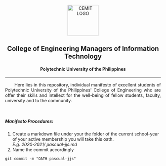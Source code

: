 <p align="center">
  <a href="https://cemit.technology" target="_blank" rel="noopener noreferrer">
    <img width="100" src="https://storage.googleapis.com/cemit.technology/LOGO.png" alt="CEMIT LOGO">
  </a>
</p>

<h2 align="center">College of Engineering Managers of Information Technology</h2>
<h4 align="center">Polytechnic University of the Philippines </h4>

---
<p align="justify">
  &nbsp;&nbsp;&nbsp;&nbsp;&nbsp;&nbsp;
  Here lies in this repository, individual manifesto of excellent students of Polytechnic University of the Philippines' College of Engineering who are offer their skills and intellect for the well-being of fellow students, faculty, university and to the community.
</p>

<br>
<h5>Manifesto Procedures:</h5>
<ol>
  <li>
  Create a markdown file under your the folder of the current school-year of your active membership you will take this oath.
  <br><i>E.g. 2020-2021/ pascual-jjs.md</i>
  </li>
  <li>
  Name the commit accordingly
  </li>
</ol>

    git commit -m "OATH pascual-jjs"